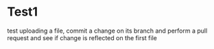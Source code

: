# Test1
test uploading a file, commit a change on its branch and perform a pull request and see if change is reflected on the first file 
